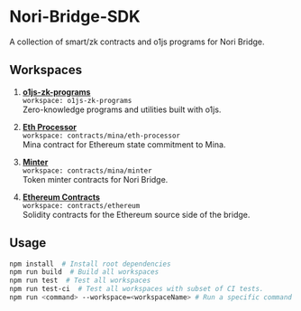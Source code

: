 # Nori-Bridge-SDK

A collection of smart/zk contracts and o1js programs for Nori Bridge.

## Workspaces

1. **[o1js-zk-programs](./o1js-zk-programs)**  
   `workspace: o1js-zk-programs`  
   Zero-knowledge programs and utilities built with o1js.

2. **[Eth Processor](./contracts/mina/eth-processor)**  
   `workspace: contracts/mina/eth-processor`  
   Mina contract for Ethereum state commitment to Mina.

3. **[Minter](./contracts/mina/minter)**  
   `workspace: contracts/mina/minter`  
   Token minter contracts for Nori Bridge.

4. **[Ethereum Contracts](./contracts/ethereum)**  
   `workspace: contracts/ethereum`  
   Solidity contracts for the Ethereum source side of the bridge.

## Usage

```bash
npm install  # Install root dependencies
npm run build  # Build all workspaces
npm run test  # Test all workspaces
npm run test-ci  # Test all workspaces with subset of CI tests.
npm run <command> --workspace=<workspaceName> # Run a specific command in a specific workspace
```



